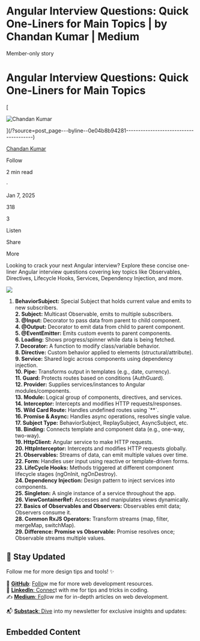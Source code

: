# Angular Interview Questions: Quick One-Liners for Main Topics | by Chandan Kumar | Medium

Member-only story

# Angular Interview Questions: Quick One-Liners for Main Topics

[

![Chandan Kumar](https://miro.medium.com/v2/resize:fill:64:64/1*O1a7bGEM5d6NagVVAA5-oQ.jpeg)





](/?source=post_page---byline--0e04b8b94281---------------------------------------)

[Chandan Kumar](/?source=post_page---byline--0e04b8b94281---------------------------------------)

Follow

2 min read

·

Jan 7, 2025

318

3

Listen

Share

More

Looking to crack your next Angular interview? Explore these concise one-liner Angular interview questions covering key topics like Observables, Directives, Lifecycle Hooks, Services, Dependency Injection, and more.

![](https://miro.medium.com/v2/resize:fit:875/1*N6Vqyf45VZNmOBdmj2tmRg.png)

1.  **BehaviorSubject:** Special Subject that holds current value and emits to new subscribers.  
    **2\. Subject:** Multicast Observable, emits to multiple subscribers.  
    **3\. @Input:** Decorator to pass data from parent to child component.  
    **4\. @Output:** Decorator to emit data from child to parent component.  
    **5\. @EventEmitter:** Emits custom events to parent components.  
    **6\. Loading:** Shows progress/spinner while data is being fetched.  
    **7\. Decorator:** A function to modify class/variable behavior.  
    **8\. Directive:** Custom behavior applied to elements (structural/attribute).  
    **9\. Service:** Shared logic across components using dependency injection.  
    **10\. Pipe:** Transforms output in templates (e.g., date, currency).  
    **11\. Guard:** Protects routes based on conditions (AuthGuard).  
    **12\. Provider:** Supplies services/instances to Angular modules/components.  
    **13\. Module:** Logical group of components, directives, and services.  
    **14\. Interceptor:** Intercepts and modifies HTTP requests/responses.  
    **15\. Wild Card Route:** Handles undefined routes using \`\*\*\`.  
    **16\. Promise & Async:** Handles async operations, resolves single value.  
    **17\. Subject Type:** BehaviorSubject, ReplaySubject, AsyncSubject, etc.  
    **18\. Binding:** Connects template and component data (e.g., one-way, two-way).  
    **19\. HttpClient:** Angular service to make HTTP requests.  
    **20\. HttpInterceptor:** Intercepts and modifies HTTP requests globally.  
    **21\. Observables:** Streams of data, can emit multiple values over time.  
    **22\. Form:** Handles user input using reactive or template-driven forms.  
    **23\. LifeCycle Hooks:** Methods triggered at different component lifecycle stages (ngOnInit, ngOnDestroy).  
    **24\. Dependency Injection:** Design pattern to inject services into components.  
    **25\. Singleton:** A single instance of a service throughout the app.  
    **26\. ViewContainerRef:** Accesses and manipulates views dynamically.  
    **27\. Basics of Observables and Observers:** Observables emit data; Observers consume it.  
    **28\. Common RxJS Operators:** Transform streams (map, filter, mergeMap, switchMap).  
    **29\. Difference: Promise vs Observable:** Promise resolves once; Observable streams multiple values.

## 📌 Stay Updated

Follow me for more design tips and tools! ✨

🐙 [**GitHub**](https://github.com/developerchandan): [Follo](https://github.com/developerchandan)w me for more web development resources.  
🔗 [**LinkedIn**: Connec](https://www.linkedin.com/in/developerchandan/)t with me for tips and tricks in coding.  
✍️ [**Medium**: Fol](https://medium.com/@developerchandan)low me for in-depth articles on web development.

📬 [**Substack**: Dive](http://developerchandan.substack.com/) into my newsletter for exclusive insights and updates:

## Embedded Content